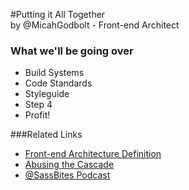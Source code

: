 #Putting it All Together<br>by @MicahGodbolt - Front-end Architect


### What we'll be going over
- Build Systems
- Code Standards
- Styleguide
- Step 4
- Profit!

###Related Links
- [Front-end Architecture Definition](https://github.com/micahgodbolt/front-end-architecture)
- [Abusing the Cascade](http://www.phase2technology.com/blog/used-and-abused-css-inheritance-and-our-misuse-of-the-cascade/)
- [@SassBites Podcast](https://www.youtube.com/user/sassbites)
